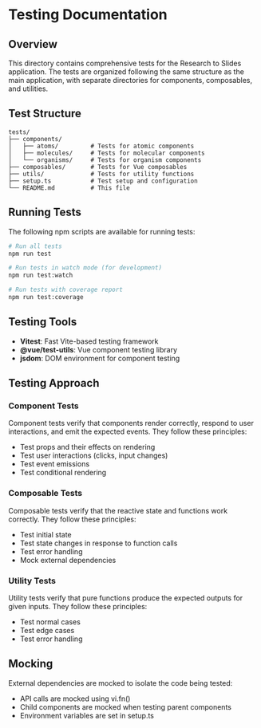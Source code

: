 # Testing Documentation

## Overview

This directory contains comprehensive tests for the Research to Slides application. The tests are organized following the same structure as the main application, with separate directories for components, composables, and utilities.

## Test Structure

```
tests/
├── components/
│   ├── atoms/         # Tests for atomic components
│   ├── molecules/     # Tests for molecular components
│   └── organisms/     # Tests for organism components
├── composables/       # Tests for Vue composables
├── utils/             # Tests for utility functions
├── setup.ts           # Test setup and configuration
└── README.md          # This file
```

## Running Tests

The following npm scripts are available for running tests:

```bash
# Run all tests
npm run test

# Run tests in watch mode (for development)
npm run test:watch

# Run tests with coverage report
npm run test:coverage
```

## Testing Tools

- **Vitest**: Fast Vite-based testing framework
- **@vue/test-utils**: Vue component testing library
- **jsdom**: DOM environment for component testing

## Testing Approach

### Component Tests

Component tests verify that components render correctly, respond to user interactions, and emit the expected events. They follow these principles:

- Test props and their effects on rendering
- Test user interactions (clicks, input changes)
- Test event emissions
- Test conditional rendering

### Composable Tests

Composable tests verify that the reactive state and functions work correctly. They follow these principles:

- Test initial state
- Test state changes in response to function calls
- Test error handling
- Mock external dependencies

### Utility Tests

Utility tests verify that pure functions produce the expected outputs for given inputs. They follow these principles:

- Test normal cases
- Test edge cases
- Test error handling

## Mocking

External dependencies are mocked to isolate the code being tested:

- API calls are mocked using vi.fn()
- Child components are mocked when testing parent components
- Environment variables are set in setup.ts